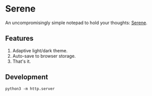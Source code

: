 # Serene

An uncompromisingly simple notepad to hold your thoughts: [Serene](https://mingchen1107.github.io/Serene/).

## Features

1. Adaptive light/dark theme.
2. Auto-save to browser storage.
3. That's it.

## Development

```
python3 -m http.server
```
